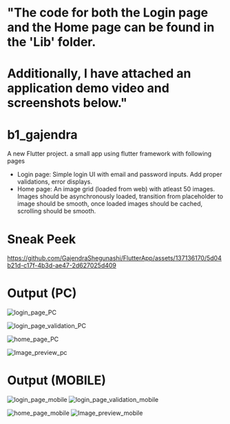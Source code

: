 # "The code for both the Login page and the Home page can be found in the 'Lib' folder. 
# Additionally, I have attached an application demo video and screenshots below."

# b1_gajendra

A new Flutter project.
 a small app using flutter framework with following pages
- Login page: Simple login UI with email and password inputs. Add proper validations, error displays.
- Home page: An image grid (loaded from web) with atleast 50 images. Images should be asynchronously loaded, transition from placeholder to image should be smooth, once loaded images should be cached, scrolling should be smooth.

# Sneak Peek
https://github.com/GajendraShegunashi/FlutterApp/assets/137136170/5d04b21d-c17f-4b3d-ae47-2d627025d409

# Output (PC)
![login_page_PC](https://github.com/GajendraShegunashi/FlutterApp/assets/137136170/f55f6fa2-4017-415d-9e3a-ad556988bef9)

![login_page_validation_PC](https://github.com/GajendraShegunashi/FlutterApp/assets/137136170/c3120145-627e-424e-b508-20caf2d8befe)

![home_page_PC](https://github.com/GajendraShegunashi/FlutterApp/assets/137136170/b1a2f4c3-aae2-480b-a607-6249034789d0)

![Image_preview_pc](https://github.com/GajendraShegunashi/FlutterApp/assets/137136170/1534d54d-0546-452e-8fab-3d215090dfc6)

# Output (MOBILE)
![login_page_mobile](https://github.com/GajendraShegunashi/FlutterApp/assets/137136170/c212384e-8b3b-4a44-9546-02b018e31398)   ![login_page_validation_mobile](https://github.com/GajendraShegunashi/FlutterApp/assets/137136170/7bdbec54-4181-4558-aa68-fcd0ada2254f)

![home_page_mobile](https://github.com/GajendraShegunashi/FlutterApp/assets/137136170/65b82258-abb3-4352-9341-df1f956c2747)   ![Image_preview_mobile](https://github.com/GajendraShegunashi/FlutterApp/assets/137136170/4331b638-fc21-4fb9-8bec-2c0a5bd404f7)





